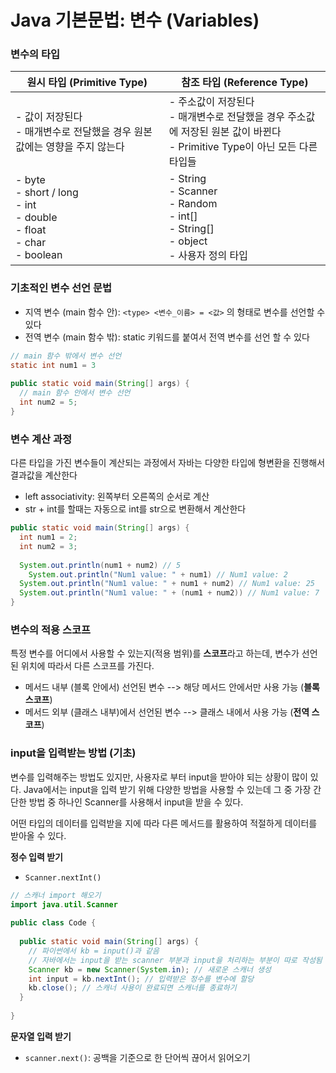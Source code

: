 # Java 기본문법: 변수 (Variables)

### 변수의 타입

| 원시 타입 (Primitive Type)                                   | 참조 타입 (Reference Type)                                   |
| ------------------------------------------------------------ | ------------------------------------------------------------ |
| - 값이 저장된다<br />- 매개변수로 전달했을 경우 원본 값에는 영향을 주지 않는다 | - 주소값이 저장된다<br />-  매개변수로 전달했을 경우 주소값에 저장된 원본 값이 바뀐다<br />- Primitive Type이 아닌 모든 다른 타입들 |
| - byte<br />- short / long<br />- int<br />- double<br />- float<br />- char<br />- boolean<br /> | - String<br />- Scanner<br />- Random<br />- int[]<br />- String[]<br />- object<br />- 사용자 정의 타입<br /> |



### 기초적인 변수 선언 문법

- 지역 변수 (main 함수 안): `<type> <변수_이름> = <값>` 의 형태로 변수를 선언할 수 있다
- 전역 변수 (main 함수 밖): static 키워드를 붙여서 전역 변수를 선언 할 수 있다 

```java
// main 함수 밖에서 변수 선언
static int num1 = 3
  
public static void main(String[] args) {
  // main 함수 안에서 변수 선언
  int num2 = 5;
}
```



### 변수 계산 과정

다른 타입을 가진 변수들이 계산되는 과정에서 자바는 다양한 타입에 형변환을 진행해서 결과값을 계산한다

- left associativity: 왼쪽부터 오른쪽의 순서로 계산
- str + int를 할때는 자동으로 int를 str으로 변환해서 계산한다

```java
public static void main(String[] args) {
  int num1 = 2;
  int num2 = 3;
  
  System.out.println(num1 + num2) // 5
 	System.out.println("Num1 value: " + num1) // Num1 value: 2
  System.out.println("Num1 value: " + num1 + num2) // Num1 value: 25
  System.out.println("Num1 value: " + (num1 + num2)) // Num1 value: 7
}
```



### 변수의 적용 스코프

특정 변수를 어디에서 사용할 수 있는지(적용 범위)를 **스코프**라고 하는데, 변수가 선언된 위치에 따라서 다른 스코프를 가진다.

- 메서드 내부 (블록 안에서) 선언된 변수 --> 해당 메서드 안에서만 사용 가능 (**블록 스코프**)
- 메서드 외부 (클래스 내부)에서 선언된 변수 --> 클래스 내에서 사용 가능 (**전역 스코프**)



### input을 입력받는 방법 (기초)

변수를 입력해주는 방법도 있지만, 사용자로 부터 input을 받아야 되는 상황이 많이 있다. Java에서는 input을 입력 받기 위해 다양한 방법을 사용할 수 있는데 그 중 가장 간단한 방법 중 하나인 Scanner를 사용해서 input을 받을 수 있다.

어떤 타입의 데이터를 입력받을 지에 따라 다른 메서드를 활용하여 적절하게 데이터를 받아올 수 있다.

**정수 입력 받기**

- `Scanner.nextInt()`

```java
// 스캐너 import 해오기 
import java.util.Scanner
  
public class Code {
  
  public static void main(String[] args) {
    // 파이썬에서 kb = input()과 같음
    // 자바에서는 input을 받는 scanner 부분과 input을 처리하는 부분이 따로 작성됨
    Scanner kb = new Scanner(System.in); // 새로운 스캐너 생성
    int input = kb.nextInt(); // 입력받은 정수를 변수에 할당
    kb.close(); // 스캐너 사용이 완료되면 스캐너를 종료하기
  }
  
}
```

**문자열 입력 받기**

- `scanner.next()`: 공백을 기준으로 한 단어씩 끊어서 읽어오기


